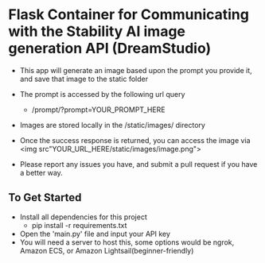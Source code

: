 # Flask Container for Communicating with the Stability AI image generation API (DreamStudio)

* This app will generate an image based upon the prompt you provide it, and save that image to the static folder
* The prompt is accessed by the following url query
    * /prompt/?prompt=YOUR_PROMPT_HERE
* Images are stored locally in the /static/images/ directory
* Once the success response is returned, you can access the image via <img src"YOUR_URL_HERE/static/images/image.png">


* Please report any issues you have, and submit a pull request if you have a better way.

## To Get Started

* Install all dependencies for this project
    * pip install -r requirements.txt
* Open the 'main.py' file and input your API key
* You will need a server to host this, some options would be ngrok, Amazon ECS, or Amazon Lightsail(beginner-friendly)
